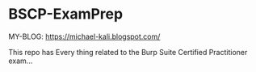# BSCP-ExamPrep

MY-BLOG: https://michael-kali.blogspot.com/

This repo has Every thing related to the Burp Suite Certified Practitioner exam... 


